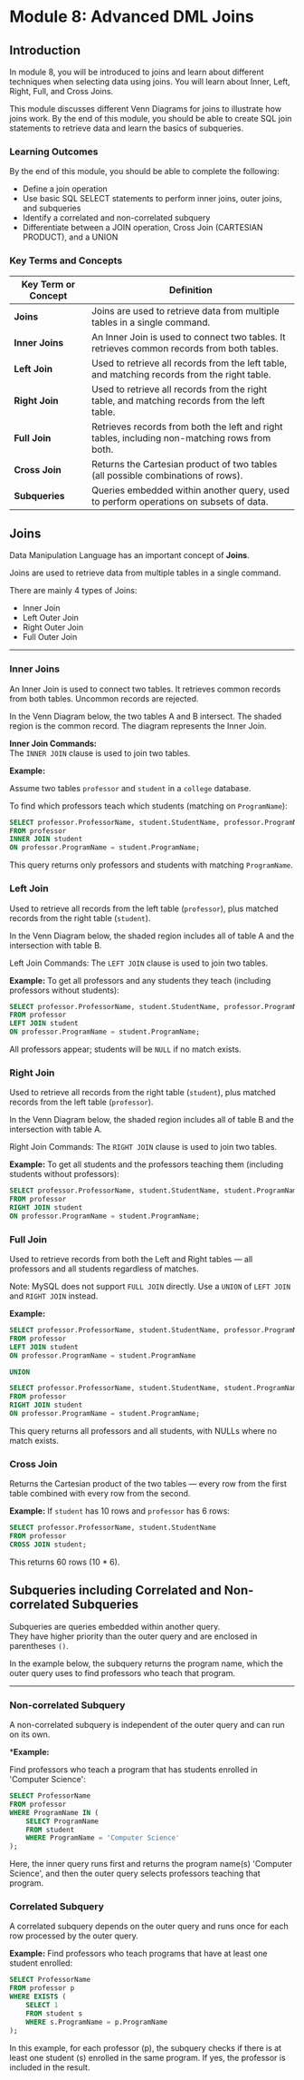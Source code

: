 # Module 8: Advanced DML Joins

## Introduction

In module 8, you will be introduced to joins and learn about different techniques when selecting data using joins. You will learn about Inner, Left, Right, Full, and Cross Joins.

This module discusses different Venn Diagrams for joins to illustrate how joins work. By the end of this module, you should be able to create SQL join statements to retrieve data and learn the basics of subqueries.

### Learning Outcomes

By the end of this module, you should be able to complete the following:

- Define a join operation
- Use basic SQL SELECT statements to perform inner joins, outer joins, and subqueries
- Identify a correlated and non-correlated subquery
- Differentiate between a JOIN operation, Cross Join (CARTESIAN PRODUCT), and a UNION

### Key Terms and Concepts

| Key Term or Concept | Definition                                                                 |
|---------------------|----------------------------------------------------------------------------|
| **Joins**           | Joins are used to retrieve data from multiple tables in a single command.  |
| **Inner Joins**     | An Inner Join is used to connect two tables. It retrieves common records from both tables. |
| **Left Join**       | Used to retrieve all records from the left table, and matching records from the right table. |
| **Right Join**      | Used to retrieve all records from the right table, and matching records from the left table. |
| **Full Join**       | Retrieves records from both the left and right tables, including non-matching rows from both. |
| **Cross Join**      | Returns the Cartesian product of two tables (all possible combinations of rows). |
| **Subqueries**      | Queries embedded within another query, used to perform operations on subsets of data. |

## Joins

Data Manipulation Language has an important concept of **Joins**.

Joins are used to retrieve data from multiple tables in a single command.

There are mainly 4 types of Joins:
- Inner Join
- Left Outer Join
- Right Outer Join
- Full Outer Join

---

### Inner Joins

An Inner Join is used to connect two tables. It retrieves common records from both tables. Uncommon records are rejected.

In the Venn Diagram below, the two tables A and B intersect. The shaded region is the common record. The diagram represents the Inner Join.

**Inner Join Commands:**  
The `INNER JOIN` clause is used to join two tables.

**Example:**

Assume two tables `professor` and `student` in a `college` database.

To find which professors teach which students (matching on `ProgramName`):

```sql
SELECT professor.ProfessorName, student.StudentName, professor.ProgramName
FROM professor
INNER JOIN student
ON professor.ProgramName = student.ProgramName;
```

This query returns only professors and students with matching ``ProgramName``.

### Left Join
Used to retrieve all records from the left table (``professor``), plus matched records from the right table (``student``).

In the Venn Diagram below, the shaded region includes all of table A and the intersection with table B.

Left Join Commands:
The ``LEFT JOIN`` clause is used to join two tables.

**Example:**
To get all professors and any students they teach (including professors without students):

```sql
SELECT professor.ProfessorName, student.StudentName, professor.ProgramName
FROM professor
LEFT JOIN student
ON professor.ProgramName = student.ProgramName;
```

All professors appear; students will be ``NULL`` if no match exists.

### Right Join
Used to retrieve all records from the right table (``student``), plus matched records from the left table (``professor``).

In the Venn Diagram below, the shaded region includes all of table B and the intersection with table A.

Right Join Commands:
The ``RIGHT JOIN`` clause is used to join two tables.

**Example:**
To get all students and the professors teaching them (including students without professors):

```sql
SELECT professor.ProfessorName, student.StudentName, student.ProgramName
FROM professor
RIGHT JOIN student
ON professor.ProgramName = student.ProgramName;
```

### Full Join
Used to retrieve records from both the Left and Right tables — all professors and all students regardless of matches.

Note: MySQL does not support ``FULL JOIN`` directly. Use a ``UNION`` of ``LEFT JOIN`` and ``RIGHT JOIN`` instead.

**Example:**
```sql
SELECT professor.ProfessorName, student.StudentName, professor.ProgramName
FROM professor
LEFT JOIN student
ON professor.ProgramName = student.ProgramName

UNION

SELECT professor.ProfessorName, student.StudentName, student.ProgramName
FROM professor
RIGHT JOIN student
ON professor.ProgramName = student.ProgramName;
```

This query returns all professors and all students, with NULLs where no match exists.

### Cross Join
Returns the Cartesian product of the two tables — every row from the first table combined with every row from the second.

**Example:**
If ``student`` has 10 rows and ``professor`` has 6 rows:

```sql
SELECT professor.ProfessorName, student.StudentName
FROM professor
CROSS JOIN student;
```

This returns 60 rows (10 * 6).

## Subqueries including Correlated and Non-correlated Subqueries

Subqueries are queries embedded within another query.  
They have higher priority than the outer query and are enclosed in parentheses `()`.

In the example below, the subquery returns the program name, which the outer query uses to find professors who teach that program.

---

### Non-correlated Subquery

A non-correlated subquery is independent of the outer query and can run on its own.

***Example:**

Find professors who teach a program that has students enrolled in 'Computer Science':

```sql
SELECT ProfessorName
FROM professor
WHERE ProgramName IN (
    SELECT ProgramName
    FROM student
    WHERE ProgramName = 'Computer Science'
);
```

Here, the inner query runs first and returns the program name(s) 'Computer Science', and then the outer query selects professors teaching that program.

### Correlated Subquery
A correlated subquery depends on the outer query and runs once for each row processed by the outer query.

**Example:**
Find professors who teach programs that have at least one student enrolled:

```sql
SELECT ProfessorName
FROM professor p
WHERE EXISTS (
    SELECT 1
    FROM student s
    WHERE s.ProgramName = p.ProgramName
);
```

In this example, for each professor (p), the subquery checks if there is at least one student (s) enrolled in the same program. If yes, the professor is included in the result.

